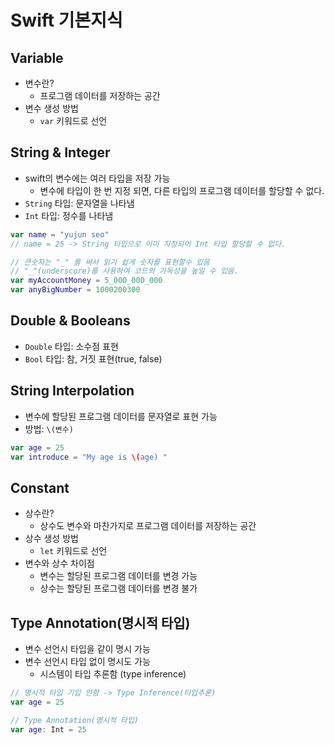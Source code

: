 # Swift 기본지식

## Variable
- 변수란?     
    - 프로그램 데이터를 저장하는 공간       
- 변수 생성 방법          
    - `var` 키워드로 선언     

## String & Integer
- swift의 변수에는 여러 타입을 저장 가능     
    - 변수에 타입이 한 번 지정 되면, 다른 타입의 프로그램 데이터를 할당할 수 없다.    
- `String` 타입: 문자열을 나타냄     
- `Int` 타입: 정수를 나타냄            

```swift
var name = "yujun seo"
// name = 25 -> String 타입으로 이미 지정되어 Int 타입 할당할 수 없다.

// 큰숫자는 "_" 를 써서 읽기 쉽게 숫자를 표현할수 있음
// "_"(underscore)를 사용하여 코드의 가독성을 높일 수 있음.
var myAccountMoney = 5_000_000_000
var anyBigNumber = 1000200300
```

## Double & Booleans
- `Double` 타입: 소수점 표현     
- `Bool` 타입: 참, 거짓 표현(true, false)      

## String Interpolation
- 변수에 할당된 프로그램 데이터를 문자열로 표현 가능
- 방법: `\(변수)`

```swift
var age = 25
var introduce = "My age is \(age) "
```
     
## Constant
- 상수란?       
    - 상수도 변수와 마찬가지로 프로그램 데이터를 저장하는 공간      
- 상수 생성 방법       
    - `let` 키워드로 선언      
- 변수와 상수 차이점      
    - 변수는 할당된 프로그램 데이터를 변경 가능      
    - 상수는 할당된 프로그램 데이터를 변경 불가

## Type Annotation(명시적 타입)
- 변수 선언시 타입을 같이 명시 가능
- 변수 선언시 타입 없이 명시도 가능
    - 시스템이 타입 추론함 (type inference)

```swift
// 명시적 타입 기입 안함 -> Type Inference(타입추론)
var age = 25

// Type Annotation(명시적 타입)
var age: Int = 25
```
